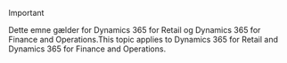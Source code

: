 > [!IMPORTANT]
> <span data-ttu-id="7b2a3-101">Dette emne gælder for Dynamics 365 for Retail og Dynamics 365 for Finance and Operations.</span><span class="sxs-lookup"><span data-stu-id="7b2a3-101">This topic applies to Dynamics 365 for Retail and Dynamics 365 for Finance and Operations.</span></span>
